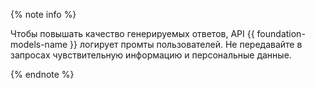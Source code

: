 {% note info %}

Чтобы повышать качество генерируемых ответов, API {{ foundation-models-name }} логирует промты пользователей. Не передавайте в запросах чувствительную информацию и персональные данные.

{% endnote %}